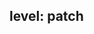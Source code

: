 level: patch
---
<!-- replace this text with your changelog entry.  See dev-docs/best-practices/changelog.md for help writing changelog entries. -->